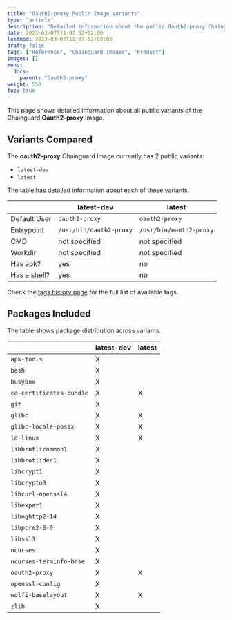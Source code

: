 ```yaml
---
title: "Oauth2-proxy Public Image Variants"
type: "article"
description: "Detailed information about the public Oauth2-proxy Chainguard Image variants"
date: 2023-03-07T11:07:52+02:00
lastmod: 2023-03-07T11:07:52+02:00
draft: false
tags: ["Reference", "Chainguard Images", "Product"]
images: []
menu:
  docs:
    parent: "Oauth2-proxy"
weight: 550
toc: true
---
```


This page shows detailed information about all public variants of the Chainguard **Oauth2-proxy** Image.

## Variants Compared
The **oauth2-proxy** Chainguard Image currently has 2 public variants: 

- `latest-dev`
- `latest`

The table has detailed information about each of these variants.

|              | latest-dev              | latest                  |
|--------------|-------------------------|-------------------------|
| Default User | `oauth2-proxy`          | `oauth2-proxy`          |
| Entrypoint   | `/usr/bin/oauth2-proxy` | `/usr/bin/oauth2-proxy` |
| CMD          | not specified           | not specified           |
| Workdir      | not specified           | not specified           |
| Has apk?     | yes                     | no                      |
| Has a shell? | yes                     | no                      |

Check the [tags history page](/chainguard/chainguard-images/reference/oauth2-proxy/tags_history/) for the full list of available tags.

## Packages Included
The table shows package distribution across variants.

|                          | latest-dev | latest |
|--------------------------|------------|--------|
| `apk-tools`              | X          |        |
| `bash`                   | X          |        |
| `busybox`                | X          |        |
| `ca-certificates-bundle` | X          | X      |
| `git`                    | X          |        |
| `glibc`                  | X          | X      |
| `glibc-locale-posix`     | X          | X      |
| `ld-linux`               | X          | X      |
| `libbrotlicommon1`       | X          |        |
| `libbrotlidec1`          | X          |        |
| `libcrypt1`              | X          |        |
| `libcrypto3`             | X          |        |
| `libcurl-openssl4`       | X          |        |
| `libexpat1`              | X          |        |
| `libnghttp2-14`          | X          |        |
| `libpcre2-8-0`           | X          |        |
| `libssl3`                | X          |        |
| `ncurses`                | X          |        |
| `ncurses-terminfo-base`  | X          |        |
| `oauth2-proxy`           | X          | X      |
| `openssl-config`         | X          |        |
| `wolfi-baselayout`       | X          | X      |
| `zlib`                   | X          |        |
